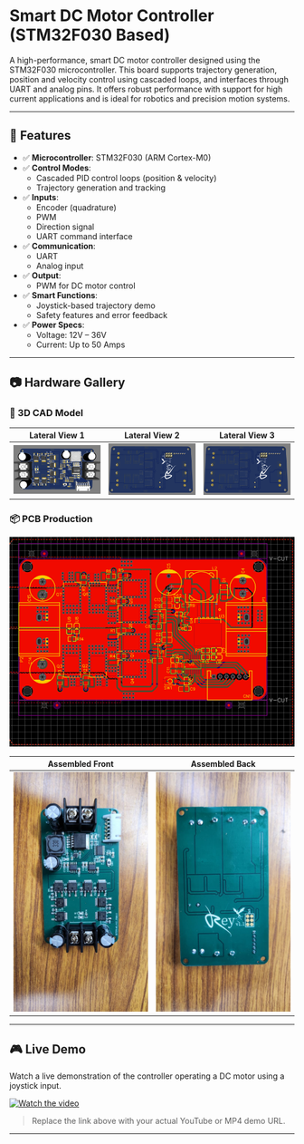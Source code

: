 # Smart DC Motor Controller (STM32F030 Based)

A high-performance, smart DC motor controller designed using the STM32F030 microcontroller. This board supports trajectory generation, position and velocity control using cascaded loops, and interfaces through UART and analog pins. It offers robust performance with support for high current applications and is ideal for robotics and precision motion systems.

---

## 🚀 Features

- ✅ **Microcontroller**: STM32F030 (ARM Cortex-M0)
- ✅ **Control Modes**:
  - Cascaded PID control loops (position & velocity)
  - Trajectory generation and tracking
- ✅ **Inputs**:
  - Encoder (quadrature)
  - PWM
  - Direction signal
  - UART command interface
- ✅ **Communication**:
  - UART
  - Analog input
- ✅ **Output**:
  - PWM for DC motor control
- ✅ **Smart Functions**:
  - Joystick-based trajectory demo
  - Safety features and error feedback
- ✅ **Power Specs**:
  - Voltage: 12V – 36V
  - Current: Up to 50 Amps

---

## 📷 Hardware Gallery

### 🔧 3D CAD Model

| Lateral View 1 | Lateral View 2 | Lateral View 3 |
|----------------|----------------|----------------|
| ![3D1](Rey_front.png) | ![3D2](Rey_back.png) | ![3D3](Rey_back.png) |

### 📦 PCB Production
![Raw Pcb](Rey_pcb.png) 

| Assembled Front | Assembled Back |
|-----------------|----------------|
| ![Front](Rey_pfront.jpeg) | ![Back](Rey_pback.jpeg) |

---

## 🎮 Live Demo

Watch a live demonstration of the controller operating a DC motor using a joystick input.

[![Watch the video](rey_t.png)](demo_withjoystick.mp4)

> Replace the link above with your actual YouTube or MP4 demo URL.

---

